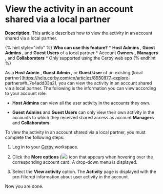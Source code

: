 # View the activity in an account shared via a local partner

**Description:** This article describes how to view the activity in an account shared via a local partner.

{% hint style="info" %} **Who can use this feature?** * **Host Admins** ,
**Guest Admins** , and **Guest Users** of a local partner * Account **Owners**
, **Managers** , and **Collaborators** * Only supported using the Cerby web
app {% endhint %}

As a **Host Admin** , **Guest Admin** , or **Guest User** of an existing
[local partner](https://help.cerby.com/en/articles/8980877-explore-
partners#h_7e4add33a2), you can view the activity in an account shared via a
local partner. The following is the information you can view according to your
account role:

  * **Host Admins** can view all the user activity in the accounts they own.

  * **Guest Admins** and **Guest Users** can only view their own activity in the accounts to which they received shared access as account **Managers** and **Collaborators**.

To view the activity in an account shared via a local partner, you must
complete the following steps:

  1. Log in to your [Cerby](https://app.cerby.com/) workspace.

  2. Click the **More options** (![](https://downloads.intercomcdn.com/i/o/pc0ldyqu/1655791515/d0c1ede9e96921702d406ac342cc/AD_4nXcRXuZlqpWdtuRcbhBeIeUfl_5B0VnA7hHgYhRlZLlQllTLtgyvrcb55rwcAZYzy9YU_xRVvAKy46UM_gBLMP9ADO_qp8amFp-hX7ZeE_7BtkD5COF05wt_AyRzRORGxqs0smXgFtgeGkOBlr9xJ04mBYY?expires=1754441100&signature=22ab17d0afb0cd99c622b0d0ae9ac6aeb6061a4e420f5947e09ddab5134bdabf&req=dSYiE853nIReXPMU3HP0gHQuT29%2B9AvmxXKpHn1H8%2FJ5Zrm3%2FLQ%3D%0A)) icon that appears when hovering over the corresponding account card. A drop-down menu is displayed. 

  3. Select the **View activity** option. The **Activity** page is displayed with the pre-filtered information about user activity in the account.

Now you are done.

